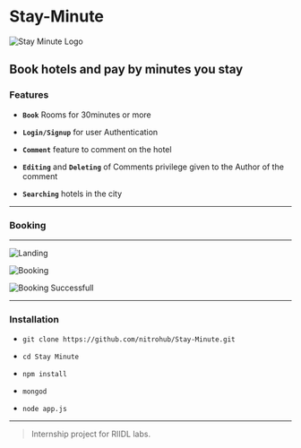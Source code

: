 # Stay-Minute

![Stay Minute Logo](https://user-images.githubusercontent.com/43161886/88634970-b239d480-d0d4-11ea-9967-4670b0caee3e.JPG)


## Book hotels and pay by minutes you stay


### Features
- **```Book```** Rooms for 30minutes or more

- **```Login/Signup```** for user Authentication

- **```Comment```** feature to comment on the hotel

- **```Editing```** and **```Deleting```** of Comments privilege given to the Author of the comment

- **```Searching```** hotels in the city
---

### Booking
---
![Landing](https://user-images.githubusercontent.com/43161886/88643643-912ab100-d0df-11ea-8dfc-f19474b4f8a0.JPG)

![Booking](https://user-images.githubusercontent.com/43161886/88644150-41001e80-d0e0-11ea-96ec-c917bc799a00.JPG)

![Booking Successfull](https://user-images.githubusercontent.com/43161886/88643968-01393700-d0e0-11ea-98e4-14061243a12e.JPG)


---

### Installation
- ```git clone https://github.com/nitrohub/Stay-Minute.git ```

- ```cd Stay Minute```

- ```npm install```

- ```mongod```

- ```node app.js```
---
> Internship project for RIIDL labs.
